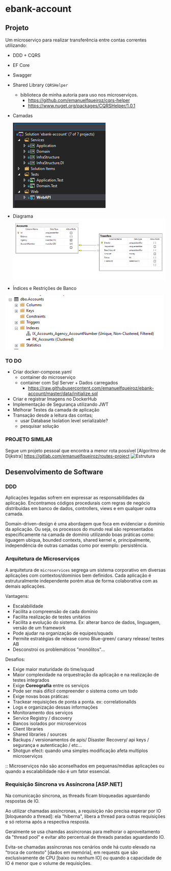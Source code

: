 # ebank-account

## Projeto

Um microserviço para realizar transferência entre contas correntes utilizando:

- DDD + CQRS
- EF Core
- Swagger
- Shared Library `CQRSHelper` 
  - biblioteca de minha autoria para uso nos microserviços.
    - <https://github.com/emanuelfqueiroz/cqrs-helper>
    - <https://www.nuget.org/packages/CQRSHelper/1.0.1>


- Camadas
  
    ![Estrutura](https://github.com/emanuelfqueiroz/ebank-account/raw/master/docs/Estrutura.png)

- Diagrama
    ![Digrama](
https://raw.githubusercontent.com/emanuelfqueiroz/ebank-account/master/docs/DatabaseDiagram.png)

- Índices e Restrições de Banco

![Indices](https://github.com/emanuelfqueiroz/ebank-account/raw/master/docs/Unique%20_Indexes.png)

### TO DO

- Criar docker-compose.yaml 
  - container do microserviço
  - container com Sql Server + Dados carregados
    - <https://raw.githubusercontent.com/emanuelfqueiroz/ebank-account/master/data/initialize.sql>
- Criar e registrar Imagens no DockerHub
- Implementação de Segurança utilizando JWT
- Melhorar Testes da camada de aplicação
- Transação desde a leitura das contas;
  - usar Database Isolation level serializable?
  - pesquisar solução

### PROJETO SIMILAR

Segue um projeto pessoal que encontra a menor rota possível [Algoritmo de Dijkstra]
https://gitlab.com/emanuelfqueiroz/routes-project
![Estrutura](https://gitlab.com/emanuelfqueiroz/routes-project/-/raw/master/doc/images//project_struture.png)


## Desenvolvimento de Software

### DDD

Aplicações legadas sofrem em expressar as responsabilidades da aplicação. Encontramos códigos procedurais com regras de negócio distribuídas em banco de dados, controllers, views e em qualquer outra camada.

Domain-driven-design é uma abordagem que foca em evidenciar o domínio da aplicação. Ou seja, os processos do mundo real são representados especificamente na camada de domínio utilizando boas práticas como: liguagem ubiqua, bounded contexts, shared kernel e, principalmente, independência de outras camadas como por exemplo: persistência.

### Arquitetura de Microserviços

A arquitetura de `microservices` segrega um sistema corporativo em diversas aplicações com contextos/domínios bem definidos. 
Cada aplicação é estruturalmente independente porém atua de forma colaborativa com as demais aplicações.

Vantagens:

- Escalabilidade 
- Facilita a compreensão de cada domínio
- Facilita realização de testes unitários
- Facilita a evolução do sistema.  Ex: alterar banco de dados, linguagem, versão de um framework
- Pode ajudar na organização de equipes/squads
- Permite estratégias de release como Blue-green/ canary release/ testes AB
- Desconstroi os problemáticos "monólitos"...

Desafios:

- Exige maior maturidade do time/squad
- Maior complexidade na orquestração da aplicação e na realização de testes integrados 
- Exige **Coreografia**  entre os serviços
- Pode ser mais difícil compreender o sistema como um todo
- Exige novas boas práticas:
- Trackear requisições de ponta a ponta. ex: correlationalIds
- Logs e organização dessas informações
- Monitoramento dos serviços
- Service Registry / discovery
- Bancos isolados por microservicos
- Client libraries
- Shared libraries / sources
- Backups / versionamentos de apis/ Disaster Recovery/ api keys / segurança e autenticação / etc...
- Shotgun efect: quando uma simples modificação afeta multiplos microserviços

:: Microserviços não são aconselhados em pequenas/médias aplicações ou quando a escalabilidade não é um fator essencial.

### Requisição Síncrona vs Assíncrona [ASP.NET]

Na comunicação síncrona, as threads ficam bloqueadas aguardando respostas de IO.

Ao utilizar chamadas assíncronas, a requisição não precisa esperar por IO [bloqueando a thread]: ela "hiberna", libera a thread para outras requisições e só retorna após a respectiva resposta.

Geralmente se usa chamdas assincronas para melhorar o aproveitamento da "thread pool" e evitar alto percentual de threads paradas aguardando IO.

Evita-se chamadas assíncronas nos cenários onde há custo elevado na "troca de contexto" [dados em memória], em requests que são exclusivamente de CPU [baixo ou nenhum IO] ou quando a capacidade de IO é menor que o volume de requisições.
